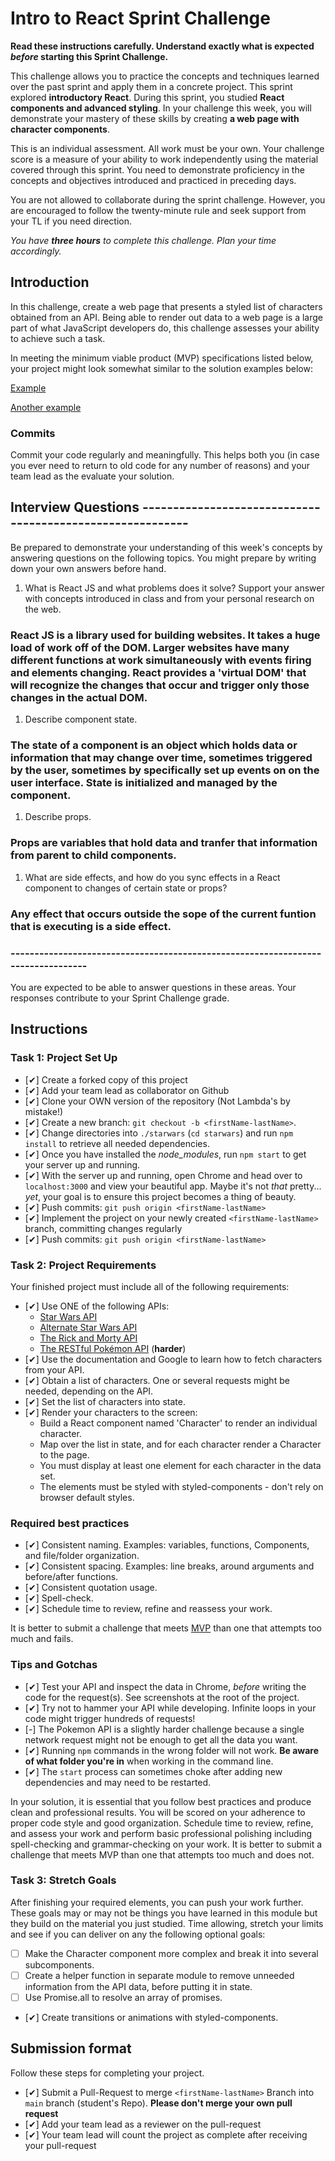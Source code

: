 # Intro to React Sprint Challenge

**Read these instructions carefully. Understand exactly what is expected _before_ starting this Sprint Challenge.**

This challenge allows you to practice the concepts and techniques learned over the past sprint and apply them in a concrete project. This sprint explored **introductory React**. During this sprint, you studied **React components and advanced styling**. In your challenge this week, you will demonstrate your mastery of these skills by creating **a web page with character components**.

This is an individual assessment. All work must be your own. Your challenge score is a measure of your ability to work independently using the material covered through this sprint. You need to demonstrate proficiency in the concepts and objectives introduced and practiced in preceding days.

You are not allowed to collaborate during the sprint challenge. However, you are encouraged to follow the twenty-minute rule and seek support from your TL if you need direction.

_You have **three hours** to complete this challenge. Plan your time accordingly._

## Introduction

In this challenge, create a web page that presents a styled list of characters obtained from an API. Being able to render out data to a web page is a large part of what JavaScript developers do, this challenge assesses your ability to achieve such a task.

In meeting the minimum viable product (MVP) specifications listed below, your project might look somewhat similar to the solution examples below:

[Example](https://tk-assets.lambdaschool.com/b011a132-0916-4ed2-8955-14192de03a75_sample-screenshot.png)

[Another example](https://tk-assets.lambdaschool.com/3b82c793-2352-4d4d-a81d-e55bf350f7bd_sample-screenshot2.png)

### Commits

Commit your code regularly and meaningfully. This helps both you (in case you ever need to return to old code for any number of reasons) and your team lead as the evaluate your solution.




## Interview Questions    ----------------------------------------------------------

Be prepared to demonstrate your understanding of this week's concepts by answering questions on the following topics. You might prepare by writing down your own answers before hand.

1. What is React JS and what problems does it solve? Support your answer with concepts introduced in class and from your personal research on the web.
  ### React JS is a library used for building websites. It takes a huge load of work off of the DOM. Larger websites have many different functions at work simultaneously with events firing and elements changing. React provides a 'virtual DOM' that will recognize the changes that occur and trigger only those changes in the actual DOM.
  
1. Describe component state.
  ### The state of a component is an object which holds data or information that may change over time, sometimes triggered by the user, sometimes by specifically set up events on on the user interface. State is initialized and managed by the component.

1. Describe props.
  ### Props are variables that hold data and tranfer that information from parent to child components.

1. What are side effects, and how do you sync effects in a React component to changes of certain state or props?
  ### Any effect that occurs outside the sope of the current funtion that is executing is a side effect. 

### ---------------------------------------------------------------------------------


You are expected to be able to answer questions in these areas. Your responses contribute to your Sprint Challenge grade.

## Instructions

### Task 1: Project Set Up

- [✔] Create a forked copy of this project
- [✔] Add your team lead as collaborator on Github
- [✔] Clone your OWN version of the repository (Not Lambda's by mistake!)
- [✔] Create a new branch: `git checkout -b <firstName-lastName>`.
- [✔] Change directories into `./starwars` (`cd starwars`) and run `npm install` to retrieve all needed dependencies.
- [✔] Once you have installed the _node_modules_, run `npm start` to get your server up and running.
- [✔] With the server up and running, open Chrome and head over to `localhost:3000` and view your beautiful app. Maybe it's not _that_ pretty... _yet_, your goal is to ensure this project becomes a thing of beauty.
- [✔] Push commits: `git push origin <firstName-lastName>`
- [✔] Implement the project on your newly created `<firstName-lastName>` branch, committing changes regularly
- [✔] Push commits: `git push origin <firstName-lastName>`

### Task 2: Project Requirements

Your finished project must include all of the following requirements:

- [✔] Use ONE of the following APIs:
  - [Star Wars API](https://swapi.dev/)
  - [Alternate Star Wars API](https://swapi.py4e.com/)
  - [The Rick and Morty API](https://rickandmortyapi.com/)
  - [The RESTful Pokémon API](https://pokeapi.co/) (**harder**)
- [✔] Use the documentation and Google to learn how to fetch characters from your API.
- [✔] Obtain a list of characters. One or several requests might be needed, depending on the API.
- [✔] Set the list of characters into state.
- [✔] Render your characters to the screen:
  - Build a React component named 'Character' to render an individual character.
  - Map over the list in state, and for each character render a Character to the page.
  - You must display at least one element for each character in the data set.
  - The elements must be styled with styled-components - don't rely on browser default styles.

### Required best practices

- [✔] Consistent naming. Examples: variables, functions, Components, and file/folder organization.
- [✔] Consistent spacing. Examples: line breaks, around arguments and before/after functions.
- [✔] Consistent quotation usage.
- [✔] Spell-check.
- [✔] Schedule time to review, refine and reassess your work.

It is better to submit a challenge that meets [MVP](https://en.wikipedia.org/wiki/Minimum_viable_product) than one that attempts too much and fails.

### Tips and Gotchas

- [✔] Test your API and inspect the data in Chrome, _before_ writing the code for the request(s). See screenshots at the root of the project.
- [✔] Try not to hammer your API while developing. Infinite loops in your code might trigger hundreds of requests!
- [-] The Pokemon API is a slightly harder challenge because a single network request might not be enough to get all the data you want.
- [✔] Running `npm` commands in the wrong folder will not work. **Be aware of what folder you're in** when working in the command line.
- [✔] The `start` process can sometimes choke after adding new dependencies and may need to be restarted.

In your solution, it is essential that you follow best practices and produce clean and professional results. You will be scored on your adherence to proper code style and good organization. Schedule time to review, refine, and assess your work and perform basic professional polishing including spell-checking and grammar-checking on your work. It is better to submit a challenge that meets MVP than one that attempts too much and does not.

### Task 3: Stretch Goals

After finishing your required elements, you can push your work further. These goals may or may not be things you have learned in this module but they build on the material you just studied. Time allowing, stretch your limits and see if you can deliver on any the following optional goals:

- [ ] Make the Character component more complex and break it into several subcomponents.
- [ ] Create a helper function in separate module to remove unneeded information from the API data, before putting it in state.
- [ ] Use Promise.all to resolve an array of promises.
- [✔] Create transitions or animations with styled-components.

## Submission format

Follow these steps for completing your project.

- [✔] Submit a Pull-Request to merge `<firstName-lastName>` Branch into `main` branch (student's  Repo). **Please don't merge your own pull request**
- [✔] Add your team lead as a reviewer on the pull-request
- [✔] Your team lead will count the project as complete after receiving your pull-request
